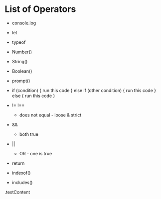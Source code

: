 # List of Operators

- console.log
- let
- typeof
- Number()
- String()
- Boolean()
- prompt()

- if (condition) {
  run this code
  } else if (other condition) {
  run this code
  } else {
  run this code
  }

- != !==
  - does not equal - loose & strict
- &&
  - both true
- ||

  - OR - one is true

- return

- indexof()
- includes()

.textContent
